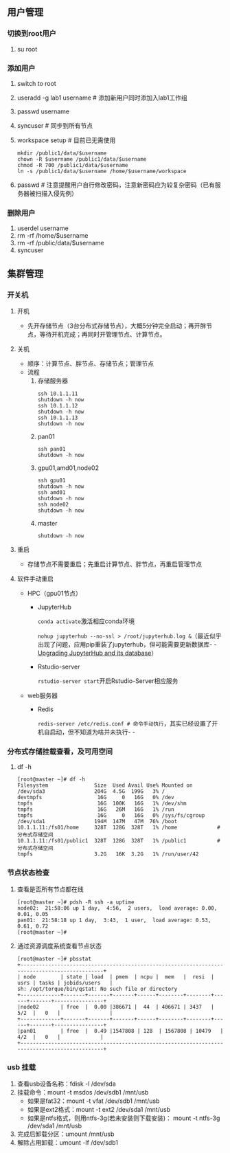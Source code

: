 ## 用户管理
### 切换到root用户
1. su root

### 添加用户
1. switch to root
2. useradd -g lab1 username # 添加新用户同时添加入lab1工作组
3. passwd username
4. syncuser # 同步到所有节点
5. workspace setup # 目前已无需使用

    ```
    mkdir /public1/data/$username
    chown -R $username /public1/data/$username
    chmod -R 700 /public1/data/$username
    ln -s /public1/data/$username /home/$username/workspace
   ```
6. passwd # 注意提醒用户自行修改密码，注意新密码应为较复杂密码（已有服务器被扫描入侵先例）

### 删除用户
1. userdel username
2. rm -rf /home/$username
3. rm -rf /public/data/$username 
4. syncuser

## 集群管理
### 开关机
1. 开机
    * 先开存储节点（3台分布式存储节点），大概5分钟完全启动；再开胖节点，等待开机完成；再同时开管理节点、计算节点。
2. 关机
    * 顺序：计算节点、胖节点、存储节点；管理节点
    * 流程
        1. 存储服务器
            ```
            ssh 10.1.1.11
            shutdown -h now
            ssh 10.1.1.12
            shutdown -h now
            ssh 10.1.1.13
            shutdown -h now
            ```
        2. pan01
            ```
            ssh pan01
            shutdown -h now
            ```
        3. gpu01,amd01,node02
            ```
            ssh gpu01
            shutdown -h now
            ssh amd01
            shutdown -h now
            ssh node02
            shutdown -h now
            ```
        4. master
            ```
            shutdown -h now
            ```

3. 重启
    * 存储节点不需要重启；先重启计算节点、胖节点，再重启管理节点

4. 软件手动重启

    * HPC（gpu01节点）

        * JupyterHub

            `conda activate`激活相应conda环境

            `nohup jupyterhub --no-ssl > /root/jupyterhub.log &`（最近似乎出现了问题，应用pip重装了jupyterhub，但可能需要更新数据库- -[Upgrading JupyterHub and its database](https://minrk-jupyterhub.readthedocs.io/en/latest/reference/upgrading.html)）

        * Rstudio-server

            `rstudio-server start`开启Rstudio-Server相应服务
        
    * web服务器

        * Redis

            `redis-server /etc/redis.conf # 命令手动执行`，其实已经设置了开机自启动，但不知道为啥并未执行- -

### 分布式存储挂载查看，及可用空间
1. df -h
    ```
    [root@master ~]# df -h
    Filesystem               Size  Used Avail Use% Mounted on
    /dev/sda3                204G  4.5G  199G   3% /
    devtmpfs                  16G     0   16G   0% /dev
    tmpfs                     16G  100K   16G   1% /dev/shm
    tmpfs                     16G   26M   16G   1% /run
    tmpfs                     16G     0   16G   0% /sys/fs/cgroup
    /dev/sda1                194M  147M   47M  76% /boot
    10.1.1.11:/fs01/home     328T  128G  328T   1% /home             #分布式存储空间
    10.1.1.11:/fs01/public1  328T  128G  328T   1% /public1          #分布式存储空间
    tmpfs                    3.2G   16K  3.2G   1% /run/user/42
    ```

### 节点状态检查
1. 查看是否所有节点都在线
    ```
    [root@master ~]# pdsh -R ssh -a uptime
    node02:  21:58:06 up 1 day,  4:56,  2 users,  load average: 0.00, 0.01, 0.05
    pan01:  21:58:18 up 1 day,  3:43,  1 user,  load average: 0.53, 0.61, 0.72
    [root@master ~]# 
    ```
2. 通过资源调度系统查看节点状态
   ```
   [root@master ~]# pbsstat 
   +----------------------------------------------------------------------------------------------+
   | node        | state | load  | pmem  | ncpu |  mem   |  resi  | usrs | tasks | jobids/users   |
   sh: /opt/torque/bin/qstat: No such file or directory
   +-------------+-------+-------+-------+------+--------+--------+------+-------+----------------+
   |node02       | free  |  0.00 |386671 |  44  | 406671 | 3437   | 5/2  |   0   |                |
   +-------------+-------+-------+-------+------+--------+--------+------+-------+----------------+
   |pan01        | free  |  0.49 |1547808 | 128  | 1567808 | 10479   | 4/2  |   0   |             |
   +----------------------------------------------------------------------------------------------+
   ```
### usb 挂载
1. 查看usb设备名称：fdisk -l /dev/sda
2. 挂载命令：mount -t msdos /dev/sdb1 /mnt/usb
	* 如果是fat32：mount -t vfat /dev/sdb1 /mnt/usb
	* 如果是ext2格式：mount -t ext2 /dev/sda1 /mnt/usb
	* 如果是ntfs格式，则用ntfs-3g(若未安装则下载安装)：	mount -t ntfs-3g /dev/sda1 /mnt/usb
3. 完成后卸载分区：umount /mnt/usb
4. 解除占用卸载：umount -lf /dev/sdb1